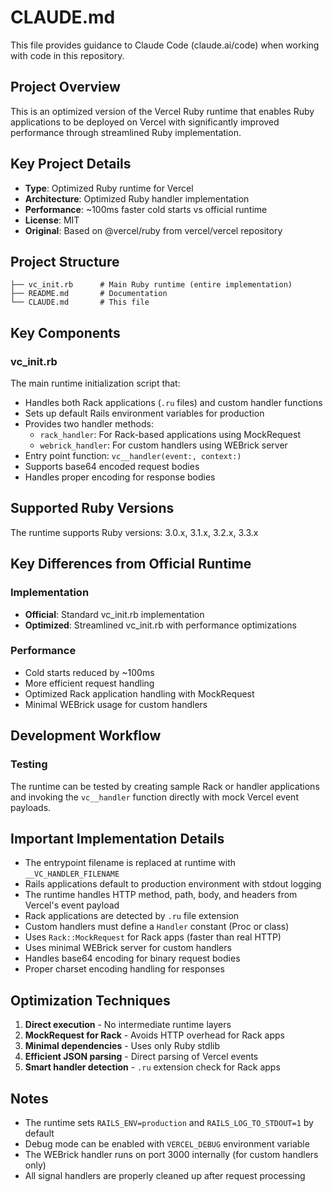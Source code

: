 # CLAUDE.md

This file provides guidance to Claude Code (claude.ai/code) when working with code in this repository.

## Project Overview
This is an optimized version of the Vercel Ruby runtime that enables Ruby applications to be deployed on Vercel with significantly improved performance through streamlined Ruby implementation.

## Key Project Details
- **Type**: Optimized Ruby runtime for Vercel
- **Architecture**: Optimized Ruby handler implementation
- **Performance**: ~100ms faster cold starts vs official runtime
- **License**: MIT
- **Original**: Based on @vercel/ruby from vercel/vercel repository

## Project Structure
```
├── vc_init.rb      # Main Ruby runtime (entire implementation)
├── README.md       # Documentation
└── CLAUDE.md       # This file
```

## Key Components

### vc_init.rb
The main runtime initialization script that:
- Handles both Rack applications (`.ru` files) and custom handler functions
- Sets up default Rails environment variables for production
- Provides two handler methods:
  - `rack_handler`: For Rack-based applications using MockRequest
  - `webrick_handler`: For custom handlers using WEBrick server
- Entry point function: `vc__handler(event:, context:)`
- Supports base64 encoded request bodies
- Handles proper encoding for response bodies

## Supported Ruby Versions
The runtime supports Ruby versions: 3.0.x, 3.1.x, 3.2.x, 3.3.x

## Key Differences from Official Runtime

### Implementation
- **Official**: Standard vc_init.rb implementation
- **Optimized**: Streamlined vc_init.rb with performance optimizations

### Performance
- Cold starts reduced by ~100ms
- More efficient request handling
- Optimized Rack application handling with MockRequest
- Minimal WEBrick usage for custom handlers

## Development Workflow

### Testing
The runtime can be tested by creating sample Rack or handler applications and invoking the `vc__handler` function directly with mock Vercel event payloads.

## Important Implementation Details
- The entrypoint filename is replaced at runtime with `__VC_HANDLER_FILENAME`
- Rails applications default to production environment with stdout logging
- The runtime handles HTTP method, path, body, and headers from Vercel's event payload
- Rack applications are detected by `.ru` file extension
- Custom handlers must define a `Handler` constant (Proc or class)
- Uses `Rack::MockRequest` for Rack apps (faster than real HTTP)
- Uses minimal WEBrick server for custom handlers
- Handles base64 encoding for binary request bodies
- Proper charset encoding handling for responses

## Optimization Techniques
1. **Direct execution** - No intermediate runtime layers
2. **MockRequest for Rack** - Avoids HTTP overhead for Rack apps
3. **Minimal dependencies** - Uses only Ruby stdlib
4. **Efficient JSON parsing** - Direct parsing of Vercel events
5. **Smart handler detection** - `.ru` extension check for Rack apps

## Notes
- The runtime sets `RAILS_ENV=production` and `RAILS_LOG_TO_STDOUT=1` by default
- Debug mode can be enabled with `VERCEL_DEBUG` environment variable
- The WEBrick handler runs on port 3000 internally (for custom handlers only)
- All signal handlers are properly cleaned up after request processing